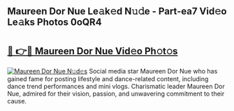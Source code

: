 ## Maureen Dor Nue Le𝚊k𝚎d N𝚞𝚍e - Part-ea7 Vid𝚎o Le𝚊ks Photos 0oQR4

# <h2><a href="http://fb6wxq.evod.top/?m=Maureen+Dor+Nue">🔗 👉🔴 Maureen Dor Nue Vid𝚎o Ph𝚘t𝚘s</a></h2>

[![Maureen Dor Nue N𝚞d𝚎s](https://i.imgur.com/8V9OHl7.gif)](http://fb6wxq.evod.top/?m=Maureen+Dor+Nue)
Social media star Maureen Dor Nue who has gained fame for posting lifestyle and dance-related content, including dance trend performances and mini vlogs. Charismatic leader Maureen Dor Nue, admired for their vision, passion, and unwavering commitment to their cause. 
